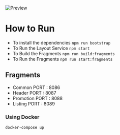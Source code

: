 ![Preview](./.github/preview.gif)

# How to Run

- To install the dependencies `npm run bootstrap`
- To Run the Layout Service `npm start`
- To Build the Fragments `npm run build:fragments`
- To Run the Fragments `npm run start:fragments`

## Fragments

- Common PORT : 8086
- Header PORT : 8087
- Promotion PORT : 8088
- Listing PORT : 8089

### Using Docker

`docker-compose up`
